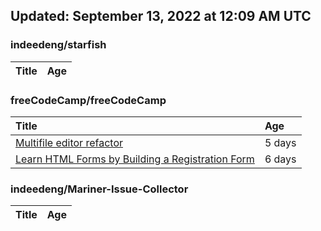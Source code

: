 ## Updated: September 13, 2022 at 12:09 AM UTC


### indeedeng/starfish
|**Title**|**Age**|
|:----|:----|


### freeCodeCamp/freeCodeCamp
|**Title**|**Age**|
|:----|:----|
|[Multifile editor refactor](https://github.com/freeCodeCamp/freeCodeCamp/issues/47467)|5&nbsp;days|
|[Learn HTML Forms by Building a Registration Form](https://github.com/freeCodeCamp/freeCodeCamp/issues/47456)|6&nbsp;days|


### indeedeng/Mariner-Issue-Collector
|**Title**|**Age**|
|:----|:----|